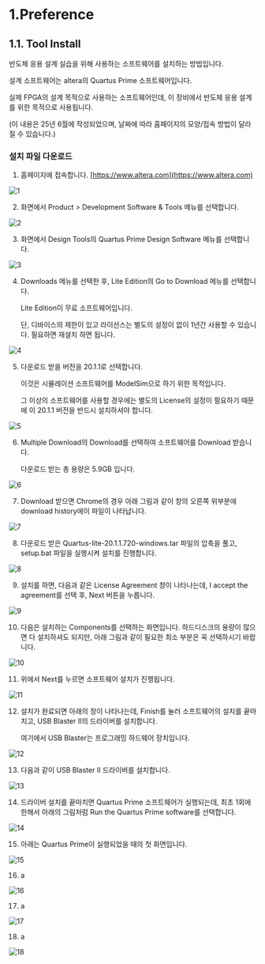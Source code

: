# 1.Preference


## 1.1. Tool Install



반도체 응용 설계 실습을 위해 사용하는 소프트웨어를 설치하는 방법입니다. 


설계 소프트웨어는 altera의 Quartus Prime 소프트웨어입니다. 


실제 FPGA의 설계 목적으로 사용하는 소프트웨어인데, 이 장비에서 반도체 응용 설계를 위한 목적으로 사용됩니다. 


(이 내용은 25년 6월에 작성되었으며, 날짜에 따라 홈페이지의 모양/접속 방법이 달라질 수 있습니다.) 



### 설치 파일 다운로드 


1. 홈페이지에 접속합니다. [https://www.altera.com](https://www.altera.com)


![1](pic/ToolInstall01.PNG)



2. 화면에서 Product > Development Software & Tools 메뉴를 선택합니다.


![2](pic/ToolInstall02.PNG)



3. 화면에서 Design Tools의 Quartus Prime Design Software 메뉴를 선택합니다. 


![3](pic/ToolInstall03.PNG)



4. Downloads 메뉴를 선택한 후, Lite Edition의 Go to Download 메뉴를 선택합니다. 

   Lite Edition이 무료 소프트웨어입니다. 

   단, 디바이스의 제한이 있고 라이선스는 별도의 설정이 없이 1년간 사용할 수 있습니다. 필요하면 재설치 하면 됩니다. 



![4](pic/ToolInstall04.PNG)


5. 다운로드 받을 버전을 20.1.1로 선택합니다. 

   이것은 시뮬레이션 소프트웨어를 ModelSim으로 하기 위한 목적입니다. 

   그 이상의 소프트웨어를 사용할 경우에는 별도의 License의 설정이 필요하기 때문에 이 20.1.1 버전을 반드시 설치하셔야 합니다. 




![5](pic/ToolInstall05.PNG)


6. Multiple Download의 Download를 선택하여 소프트웨어를 Download 받습니다. 


   다운로드 받는 총 용량은 5.9GB 입니다. 


![6](pic/ToolInstall06.PNG)


7. Download 받으면 Chrome의 경우 아래 그림과 같이 창의 오른쪽 위부분에 download history에이 파일이 나타납니다. 


![7](pic/ToolInstall07.PNG)


8. 다운로드 받은 Quartus-lite-20.1.1.720-windows.tar 파일의 압축을 풀고, setup.bat 파일을 실행시켜 설치를 진행합니다. 


![8](pic/ToolInstall08.PNG)


9. 설치를 하면, 다음과 같은 License Agreement 창이 나타나는데, I accept the agreement를 선택 후, Next 버튼을 누릅니다. 


![9](pic/ToolInstall09.PNG)


10. 다음은 설치하는 Components를 선택하는 화면입니다. 하드디스크의 용량이 많으면 다 설치하셔도 되지만, 아래 그림과 같이 필요한 최소 부분은 꼭 선택하시기 바랍니다. 


![10](pic/ToolInstall10.PNG)

	
11.  위에서 Next를 누르면 소프트웨어 설치가 진행됩니다. 
	
![11](pic/ToolInstall11.PNG)
	
12.  설치가 완료되면 아래의 창이 나타나는데, Finish를 눌러 소프트웨어의 설치를 끝마치고, USB Blaster II의 드라이버를 설치합니다.

 
     여기에서 USB Blaster는 프로그래밍 하드웨어 장치입니다.

	
![12](pic/ToolInstall12.PNG)
	
13.  다음과 같이 USB Blaster II 드라이버를 설치합니다. 
	
![13](pic/ToolInstall13.PNG)
	
14.  드라이버 설치를 끝마치면 Quartus Prime 소프트웨어가 실행되는데, 최초 1회에 한해서 아래의 그림처럼 Run the Quartus Prime software를 선택합니다. 
	
![14](pic/ToolInstall14.PNG)
	
15.  아래는 Quartus Prime이 실행되었을 때의 첫 화면입니다. 
	
![15](pic/ToolInstall15.PNG)
	
16.  a	
	
![16](pic/ToolInstall16.PNG)
	
17.  a	
	
![17](pic/ToolInstall17.PNG)
	
18.  a	
	
![18](pic/ToolInstall18.PNG)

